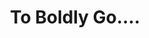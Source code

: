 ---
_schema: default
title: To Boldly Go….
link: https://www.geocaching.com/geocache/GC8YJF7
owner: Jim Bridenstine
log_date: 2020-09-03 00:00:00
log_type: Note
display_coords: N 41° 25.999' W 074° 28.000'
latitude: '41.433317'
longitude: '-74.466667'
first_stage: false
bogus: true
zhanna_log: >-
  Rich in NEPA and I solved this puzzle quite easily and we got the green light
  from the solution checker. I doubt we’ll be visiting the area anytime soon,
  but we’ll put it on our list and if we have the opportunity we’ll stop and
  search for the cache. Thanks for a puzzle that was truly out of this world\!
rich_log:
post_id: 12605
---